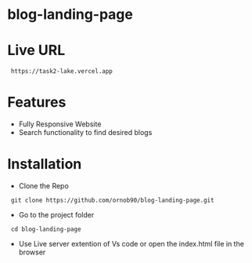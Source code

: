 ﻿# blog-landing-page


# Live URL

```
 https://task2-lake.vercel.app
```

# Features

- Fully Responsive Website
- Search functionality to find desired blogs
  
# Installation

- Clone the Repo
  
```
 git clone https://github.com/ornob90/blog-landing-page.git
```

- Go to the project folder

```
 cd blog-landing-page
```

- Use Live server extention of Vs code or open the index.html file in the browser

